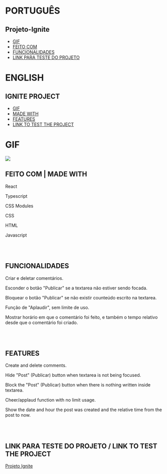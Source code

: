 # PORTUGUÊS
## Projeto-Ignite
* [GIF](#GIF)
* [FEITO COM](#FEITO-COM-|-MADE-WITH)
* [FUNCIONALIDADES](#FUNCIONALIDADES)
* [LINK PARA TESTE DO PROJETO](#LINK-PARA-TESTE-DO-PROJETO-/-LINK-TO-TEST-THE-PROJECT)

# ENGLISH
## IGNITE PROJECT
* [GIF](#GIF)
* [MADE WITH](#FEITO-COM-|-MADE-WITH)
* [FEATURES](#FEATURES)
* [LINK TO TEST THE PROJECT](#LINK-PARA-TESTE-DO-PROJETO-/-LINK-TO-TEST-THE-PROJECT)


# GIF
<img src="src/assets/ignite.gif"/>


## FEITO COM | MADE WITH
<p>React</p>
<p>Typescript</p>
<p>CSS Modules</p>
<p>CSS</p>
<p>HTML</p>
<p>Javascript</p>
<br>
<br>


## FUNCIONALIDADES
<p>Criar e deletar comentários.</p>
<p>Esconder o botão "Publicar" se a textarea não estiver sendo focada.</p>
<p>Bloquear o botão "Publicar" se não existir counteúdo escrito na textarea.</p>
<p>Função de "Aplaudir", sem limite de uso.</p>
<p>Mostrar horário em que o comentário foi feito, e também o tempo relativo desde que o comentário foi criado.</p>
<br>
<br>


## FEATURES
<p>Create and delete comments.</p>
<p>Hide "Post" (Publicar) button when textarea is not being focused.</p>
<p>Block the "Post" (Publicar) button when there is nothing written inside textarea.</p>
<p>Cheer/applaud function with no limit usage.</p>
<p>Show the date and hour the post was created and the relative time from the post to now.</p>
<br>
<br>



## LINK PARA TESTE DO PROJETO / LINK TO TEST THE PROJECT
<a href="https://papaya-baklava-0561c1.netlify.app/">Projeto Ignite</a>



